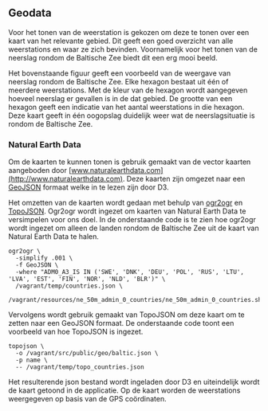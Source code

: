 ## Geodata

Voor het tonen van de weerstation is gekozen om deze te tonen over een kaart van het relevante gebied. Dit geeft een goed overzicht van alle weerstations en waar ze zich bevinden. Voornamelijk voor het tonen van de neerslag rondom de Baltische Zee biedt dit een erg mooi beeld. 

<!-- Baltische Zee kaart met kleurtjes -->

Het bovenstaande figuur geeft een voorbeeld van de weergave van neerslag rondom de Baltische Zee. Elke hexagon bestaat uit één of meerdere weerstations. Met de kleur van de hexagon wordt aangegeven hoeveel neerslag er gevallen is in de dat gebied. De grootte van een hexagon geeft een indicatie van het aantal weerstations in die hexagon. Deze kaart geeft in één oogopslag duidelijk weer wat de neerslagsituatie is rondom de Baltische Zee.

### Natural Earth Data

Om de kaarten te kunnen tonen is gebruik gemaakt van de vector kaarten aangeboden door [www.naturalearthdata.com](http://www.naturalearthdata.com). Deze kaarten zijn omgezet naar een [GeoJSON](http://geojson.org) formaat welke in te lezen zijn door D3. 

Het omzetten van de kaarten wordt gedaan met behulp van [ogr2ogr](http://www.gdal.org/ogr2ogr.html) en [TopoJSON](https://github.com/mbostock/topojson). Ogr2ogr wordt ingezet om kaarten van Natural Earth Data te versimpelen voor ons doel. In de onderstaande code is te zien hoe ogr2ogr wordt ingezet om alleen de landen rondom de Baltische Zee uit de kaart van Natural Earth Data te halen.

```
ogr2ogr \
  -simplify .001 \
  -f GeoJSON \
  -where "ADM0_A3_IS IN ('SWE', 'DNK', 'DEU', 'POL', 'RUS', 'LTU', 'LVA', 'EST', 'FIN', 'NOR', 'NLD', 'BLR')" \
  /vagrant/temp/countries.json \
  /vagrant/resources/ne_50m_admin_0_countries/ne_50m_admin_0_countries.shp
```

Vervolgens wordt gebruik gemaakt van TopoJSON om deze kaart om te zetten naar een GeoJSON formaat. De onderstaande code toont een voorbeeld van hoe TopoJSON is ingezet.

```
topojson \
  -o /vagrant/src/public/geo/baltic.json \
  -p name \
  -- /vagrant/temp/topo_countries.json
```

Het resulterende json bestand wordt ingeladen door D3 en uiteindelijk wordt de kaart getoond in de applicatie. Op de kaart worden de weerstations weergegeven op basis van de GPS coördinaten.